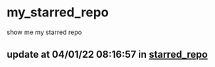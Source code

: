 # my_starred_repo
show me my starred repo

update at 04/01/22 08:16:57 in [starred_repo](./index.html)
---

